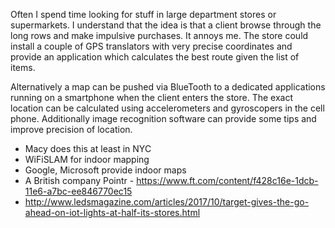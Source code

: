 Often I spend time looking for stuff in large department stores or supermarkets. 
I understand that the idea is that a client browse through the long rows and make impulsive purchases. It annoys me. 
The store could install a couple of GPS translators with very precise coordinates and provide an application which
calculates the best route given the list of items.

Alternatively a map can be pushed via BlueTooth to a dedicated applications running on a smartphone when the client 
enters the store. The exact location can be calculated using accelerometers and gyroscopers in the cell phone. 
Additionally image recognition software can provide some tips and improve precision of location. 


*  Macy does this at least in NYC
*  WiFiSLAM for indoor mapping 
*  Google, Microsoft provide indoor maps 
*  A British company Pointr - https://www.ft.com/content/f428c16e-1dcb-11e6-a7bc-ee846770ec15
* http://www.ledsmagazine.com/articles/2017/10/target-gives-the-go-ahead-on-iot-lights-at-half-its-stores.html
